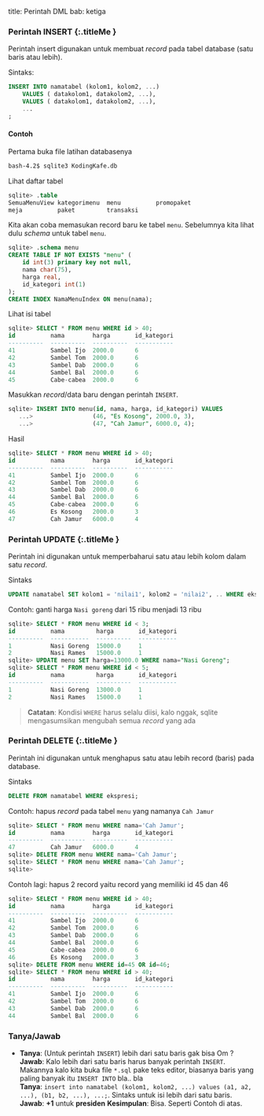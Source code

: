 title: Perintah DML
bab: ketiga


### <i class="fa fa-code"></i> Perintah INSERT {:.titleMe }

Perintah insert digunakan untuk membuat _record_ pada tabel database (satu baris atau lebih).

Sintaks: 
```sql
INSERT INTO namatabel (kolom1, kolom2, ...) 
	VALUES ( datakolom1, datakolom2, ...),
	VALUES ( datakolom1, datakolom2, ...),
	...
;
```

#### Contoh

Pertama buka file latihan databasenya
```bash
bash-4.2$ sqlite3 KodingKafe.db
```

Lihat daftar tabel
```sql
sqlite> .table
SemuaMenuView kategorimenu  menu          promopaket  
meja          paket         transaksi
```

Kita akan coba memasukan record baru ke tabel `menu`. 
Sebelumnya kita lihat dulu _schema_ untuk tabel `menu`.
```sql
sqlite> .schema menu
CREATE TABLE IF NOT EXISTS "menu" (
	id int(3) primary key not null,
	nama char(75),
	harga real,
	id_kategori int(1)
);
CREATE INDEX NamaMenuIndex ON menu(nama);
```

Lihat isi tabel
```sql
sqlite> SELECT * FROM menu WHERE id > 40;
id          nama        harga       id_kategori
----------  ----------  ----------  -----------
41          Sambel Ijo  2000.0      6          
42          Sambel Tom  2000.0      6          
43          Sambel Dab  2000.0      6          
44          Sambel Bal  2000.0      6          
45          Cabe-cabea  2000.0      6
```

Masukkan _record_/data baru dengan perintah `INSERT`.
```sql
sqlite> INSERT INTO menu(id, nama, harga, id_kategori) VALUES
   ...>                 (46, "Es Kosong", 2000.0, 3),
   ...>                 (47, "Cah Jamur", 6000.0, 4);
```

Hasil
```sql
sqlite> SELECT * FROM menu WHERE id > 40;
id          nama        harga       id_kategori
----------  ----------  ----------  -----------
41          Sambel Ijo  2000.0      6          
42          Sambel Tom  2000.0      6          
43          Sambel Dab  2000.0      6          
44          Sambel Bal  2000.0      6          
45          Cabe-cabea  2000.0      6          
46          Es Kosong   2000.0      3          
47          Cah Jamur   6000.0      4
```

### <i class="fa fa-code"></i> Perintah UPDATE {:.titleMe }

Perintah ini digunakan untuk memperbaharui satu atau lebih kolom dalam satu _record_.

Sintaks
```sql
UPDATE namatabel SET kolom1 = 'nilai1', kolom2 = 'nilai2', .. WHERE ekspresi;
```

Contoh: ganti harga `Nasi goreng` dari 15 ribu menjadi 13 ribu
```sql
sqlite> SELECT * FROM menu WHERE id < 3;
id          nama         harga       id_kategori
----------  -----------  ----------  -----------
1           Nasi Goreng  15000.0     1          
2           Nasi Rames   15000.0     1          
sqlite> UPDATE menu SET harga=13000.0 WHERE nama="Nasi Goreng";
sqlite> SELECT * FROM menu WHERE id < 5;
id          nama         harga       id_kategori
----------  -----------  ----------  -----------
1           Nasi Goreng  13000.0     1          
2           Nasi Rames   15000.0     1 
```

> __Catatan__: Kondisi `WHERE` harus selalu diisi, kalo nggak, sqlite mengasumsikan mengubah semua _record_ yang ada

### <i class="fa fa-code"></i> Perintah DELETE {:.titleMe }

Perintah ini digunakan untuk menghapus satu atau lebih record (baris) pada database.

Sintaks
```sql
DELETE FROM namatabel WHERE ekspresi;
```

Contoh: hapus _record_ pada tabel `menu` yang namanya `Cah Jamur`
```sql
sqlite> SELECT * FROM menu WHERE nama='Cah Jamur';
id          nama        harga       id_kategori
----------  ----------  ----------  -----------
47          Cah Jamur   6000.0      4          
sqlite> DELETE FROM menu WHERE nama='Cah Jamur';
sqlite> SELECT * FROM menu WHERE nama='Cah Jamur';
sqlite> 
```

Contoh lagi: hapus 2 record yaitu record yang memiliki id 45 dan 46
```sql
sqlite> SELECT * FROM menu WHERE id > 40;
id          nama        harga       id_kategori
----------  ----------  ----------  -----------
41          Sambel Ijo  2000.0      6          
42          Sambel Tom  2000.0      6          
43          Sambel Dab  2000.0      6          
44          Sambel Bal  2000.0      6          
45          Cabe-cabea  2000.0      6          
46          Es Kosong   2000.0      3          
sqlite> DELETE FROM menu WHERE id=45 OR id=46;
sqlite> SELECT * FROM menu WHERE id > 40;
id          nama        harga       id_kategori
----------  ----------  ----------  -----------
41          Sambel Ijo  2000.0      6          
42          Sambel Tom  2000.0      6          
43          Sambel Dab  2000.0      6          
44          Sambel Bal  2000.0      6
```


### Tanya/Jawab

- __Tanya__: (Untuk perintah `INSERT`) lebih dari satu baris gak bisa Om ?<br/>
  __Jawab__: Kalo lebih dari satu baris harus banyak perintah `INSERT`. Makannya kalo kita buka file `*.sql` pake teks editor, biasanya baris yang paling banyak itu `INSERT INTO` bla.. bla<br/>
  __Tanya__: `insert into namatabel (kolom1, kolom2, ...) values (a1, a2, ...), (b1, b2, ...), ...;`. Sintaks untuk isi lebih dari satu baris.<br/>
  __Jawab__: __+1__ untuk __presiden__
  __Kesimpulan__: Bisa. Seperti Contoh di atas.
